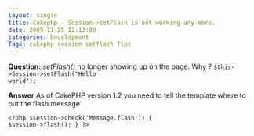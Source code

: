 ```yaml
---
layout: single
title: Cakephp - Session->setFlash is not working any more. 
date: 2009-11-25 12:13:00
categories: Development
Tags: cakephp session setflash Tips
---
```

<strong>Question:</strong>
<em>setFlash()</em> no longer showing up on the page. Why ?
<code>$this-&gt;Session-&gt;setFlash("Hello world");</code>

<strong>Answer</strong>
As of CakePHP version 1.2 you need to tell the template where to put the flash message

<code>&lt;?php
$session-&gt;check('Message.flash')) {
$session-&gt;flash();
}
?&gt;</code>
